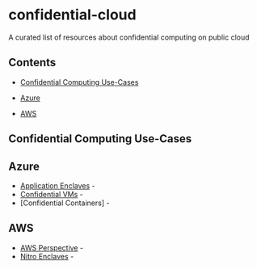 # confidential-cloud
A curated list of resources about confidential computing on public cloud


## Contents

- [Confidential Computing Use-Cases](#confidential-computing-use-cases)

- [Azure](#azure)

- [AWS](#aws)

## Confidential Computing Use-Cases

## Azure

- [Application Enclaves](https://learn.microsoft.com/en-us/azure/confidential-computing/application-development) - 
- [Confidential VMs](https://learn.microsoft.com/en-us/azure/confidential-computing/confidential-vm-overview) -
- [Confidential Containers] - 

## AWS

- [AWS Perspective](https://aws.amazon.com/blogs/security/confidential-computing-an-aws-perspective/) - 
- [Nitro Enclaves](https://aws.amazon.com/ec2/nitro/nitro-enclaves/) - 
